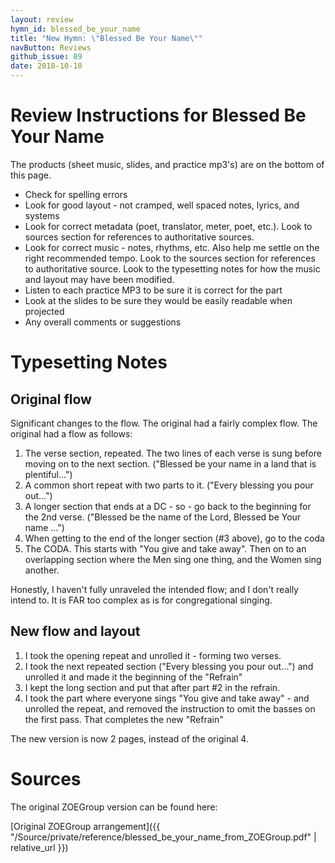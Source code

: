 ```yaml
---
layout: review
hymn_id: blessed_be_your_name
title: "New Hymn: \"Blessed Be Your Name\""
navButton: Reviews
github_issue: 89
date: 2018-10-10
---
```

# Review Instructions for Blessed Be Your Name

The products (sheet music, slides, and practice mp3's) are on the bottom of this page.

- Check for spelling errors
- Look for good layout - not cramped, well spaced notes, lyrics, and systems
- Look for correct metadata (poet, translator, meter, poet, etc.).  Look to sources section for references
  to authoritative sources.
- Look for correct music - notes, rhythms, etc.  Also help me settle on the right recommended tempo.
  Look to the sources section for references to authoritative source.  Look to the typesetting notes for
  how the music and layout may have been modified.
- Listen to each practice MP3 to be sure it is correct for the part
- Look at the slides to be sure they would be easily readable when projected
- Any overall comments or suggestions

# Typesetting Notes

## Original flow

Significant changes to the flow.  The original had a fairly complex flow.  The original had a flow as follows:

1. The verse section, repeated.  The two lines of each verse is sung before moving on to the next section.
   ("Blessed be your name in a land that is plentiful...")
2. A common short repeat with two parts to it.  ("Every blessing you pour out...")
3. A longer section that ends at a DC - so - go back to the beginning for the 2nd
   verse.  ("Blessed be the name of the Lord, Blessed be Your name ...")
4. When getting to the end of the longer section (#3 above), go to the coda
5. The CODA.  This starts with "You give and take away".  Then on to an overlapping section where the Men
   sing one thing, and the Women sing another.

Honestly, I haven't fully unraveled the intended flow; and I don't really intend to.  It is FAR too complex
as is for congregational singing.

## New flow and layout

1. I took the opening repeat and unrolled it - forming two verses.
2. I took the next repeated section ("Every blessing you pour out...") and unrolled it and made it the beginning
   of the "Refrain"
3. I kept the long section and put that after part #2 in the refrain.
4. I took the part where everyone sings "You give and take away" - and unrolled the repeat, and removed the
   instruction to omit the basses on the first pass.  That completes the new "Refrain"

The new version is now 2 pages, instead of the original 4.

# Sources

The original ZOEGroup version can be found here:

[Original ZOEGroup arrangement]({{ "/Source/private/reference/blessed_be_your_name_from_ZOEGroup.pdf" | relative_url }})

